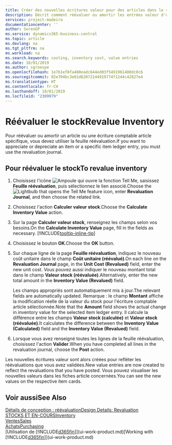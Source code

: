 ```yaml
---
title: Créer des nouvelles écritures valeur pour des articles dans le stock| Microsoft Docs
description: Décrit comment réévaluer ou amortir les entrées valeur d'un ou de plusieurs articles dans le stock en validant leur valeur calculée courante.
services: project-madeira
documentationcenter: ''
author: SorenGP
ms.service: dynamics365-business-central
ms.topic: article
ms.devlang: na
ms.tgt_pltfrm: na
ms.workload: na
ms.search.keywords: costing, inventory cost, value entries
ms.date: 10/01/2019
ms.author: sgroespe
ms.openlocfilehash: 1e7b1ef8fa480eadc644ed03f5491961480dc0c6
ms.sourcegitcommit: 02e704bc3e01d62072144919774f1244c42827e4
ms.translationtype: HT
ms.contentlocale: fr-CH
ms.lasthandoff: 10/01/2019
ms.locfileid: "2309979"
---
```

# <a name="revalue-inventory"></a><span data-ttu-id="3115d-103">Réévaluer le stock</span><span class="sxs-lookup"><span data-stu-id="3115d-103">Revalue Inventory</span></span>
<span data-ttu-id="3115d-104">Pour réévaluer ou amortir un article ou une écriture comptable article spécifique, vous devez utiliser la feuille réévaluation.</span><span class="sxs-lookup"><span data-stu-id="3115d-104">If you want to appreciate or depreciate an item or a specific item ledger entry, you must use the revaluation journal.</span></span>

## <a name="to-revalue-inventory"></a><span data-ttu-id="3115d-105">Pour réévaluer le stock</span><span class="sxs-lookup"><span data-stu-id="3115d-105">To revalue inventory</span></span>
1. <span data-ttu-id="3115d-106">Choisissez l'icône ![Ampoule qui ouvre la fonction Tell Me](media/ui-search/search_small.png "Dites-moi ce que vous voulez faire"), saisissez **Feuille réévaluation**, puis sélectionnez le lien associé.</span><span class="sxs-lookup"><span data-stu-id="3115d-106">Choose the ![Lightbulb that opens the Tell Me feature](media/ui-search/search_small.png "Tell me what you want to do") icon, enter **Revaluation Journal**, and then choose the related link.</span></span>
2. <span data-ttu-id="3115d-107">Choisissez l'action **Calculer valeur stock**.</span><span class="sxs-lookup"><span data-stu-id="3115d-107">Choose the **Calculate Inventory Value** action.</span></span>
3. <span data-ttu-id="3115d-108">Sur la page **Calculer valeur stock**, renseignez les champs selon vos besoins.</span><span class="sxs-lookup"><span data-stu-id="3115d-108">On the **Calculate Inventory Value** page, fill in the fields as necessary.</span></span> [!INCLUDE[tooltip-inline-tip](includes/tooltip-inline-tip_md.md)]
4. <span data-ttu-id="3115d-109">Choisissez le bouton **OK**.</span><span class="sxs-lookup"><span data-stu-id="3115d-109">Choose the **OK** button.</span></span>
5. <span data-ttu-id="3115d-110">Sur chaque ligne de la page **Feuille réévaluation**, indiquez le nouveau coût unitaire dans le champ **Coût unitaire (réévalué)**.</span><span class="sxs-lookup"><span data-stu-id="3115d-110">On each line on the **Revaluation Journal** page, in the **Unit Cost (Revalued)** field, enter the new unit cost.</span></span> <span data-ttu-id="3115d-111">Vous pouvez aussi indiquer le nouveau montant total dans le champ **Valeur stock (réévaluée)**.</span><span class="sxs-lookup"><span data-stu-id="3115d-111">Alternatively, enter the new total amount in the **Inventory Value (Revalued)** field.</span></span>

    <span data-ttu-id="3115d-112">Les champs appropriés sont automatiquement mis à jour.</span><span class="sxs-lookup"><span data-stu-id="3115d-112">The relevant fields are automatically updated.</span></span> <span data-ttu-id="3115d-113">Remarque : le champ **Montant** affiche la modification réelle de la valeur du stock pour l'écriture comptable article sélectionnée.</span><span class="sxs-lookup"><span data-stu-id="3115d-113">Note that the **Amount** field shows the actual change in inventory value for the selected item ledger entry.</span></span> <span data-ttu-id="3115d-114">Il calcule la différence entre les champs **Valeur stock (calculée)** et **Valeur stock (réévaluée)**.</span><span class="sxs-lookup"><span data-stu-id="3115d-114">It calculates the difference between the **Inventory Value (Calculated)** field and the **Inventory Value (Revalued)** field.</span></span>
6. <span data-ttu-id="3115d-115">Lorsque vous avez renseigné toutes les lignes de la feuille réévaluation, choisissez l'action **Valider**.</span><span class="sxs-lookup"><span data-stu-id="3115d-115">When you have completed all lines in the revaluation journal, choose the **Post** action.</span></span>

<span data-ttu-id="3115d-116">Les nouvelles écritures valeur sont alors créées pour refléter les réévaluations que vous avez validées.</span><span class="sxs-lookup"><span data-stu-id="3115d-116">New value entries are now created to reflect the revaluations that you have posted.</span></span> <span data-ttu-id="3115d-117">Vous pouvez visualiser les nouvelles valeurs dans les fiches article concernées.</span><span class="sxs-lookup"><span data-stu-id="3115d-117">You can see the new values on the respective item cards.</span></span>

## <a name="see-also"></a><span data-ttu-id="3115d-118">Voir aussi</span><span class="sxs-lookup"><span data-stu-id="3115d-118">See Also</span></span>
[<span data-ttu-id="3115d-119">Détails de conception : réévaluation</span><span class="sxs-lookup"><span data-stu-id="3115d-119">Design Details: Revaluation</span></span>](design-details-revaluation.md)  
[<span data-ttu-id="3115d-120">STOCKS ET EN-COURS</span><span class="sxs-lookup"><span data-stu-id="3115d-120">Inventory</span></span>](inventory-manage-inventory.md)  
[<span data-ttu-id="3115d-121">Ventes</span><span class="sxs-lookup"><span data-stu-id="3115d-121">Sales</span></span>](sales-manage-sales.md)  
[<span data-ttu-id="3115d-122">Achats</span><span class="sxs-lookup"><span data-stu-id="3115d-122">Purchasing</span></span>](purchasing-manage-purchasing.md)  
<span data-ttu-id="3115d-123">[Utilisation de [!INCLUDE[d365fin](includes/d365fin_md.md)]](ui-work-product.md)</span><span class="sxs-lookup"><span data-stu-id="3115d-123">[Working with [!INCLUDE[d365fin](includes/d365fin_md.md)]](ui-work-product.md)</span></span>
